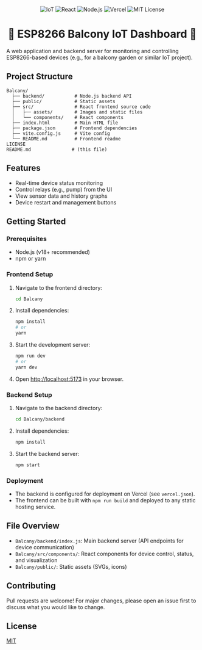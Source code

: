 
<!-- PROJECT TAGS -->
<p align="center">
  <img src="https://img.shields.io/badge/IoT-ESP8266-blue?style=flat-square" alt="IoT">
  <img src="https://img.shields.io/badge/React-Frontend-61DAFB?style=flat-square&logo=react" alt="React">
  <img src="https://img.shields.io/badge/Node.js-Backend-339933?style=flat-square&logo=node.js" alt="Node.js">
  <img src="https://img.shields.io/badge/Vercel-Deploy-black?style=flat-square&logo=vercel" alt="Vercel">
  <img src="https://img.shields.io/badge/License-MIT-green?style=flat-square" alt="MIT License">
</p>


<h1 align="center">🌱 ESP8266 Balcony IoT Dashboard 🌱</h1>

A web application and backend server for monitoring and controlling ESP8266-based devices (e.g., for a balcony garden or similar IoT project).

## Project Structure

```
Balcany/
  ├── backend/           # Node.js backend API
  ├── public/            # Static assets
  ├── src/               # React frontend source code
  │   ├── assets/        # Images and static files
  │   └── components/    # React components
  ├── index.html         # Main HTML file
  ├── package.json       # Frontend dependencies
  ├── vite.config.js     # Vite config
  └── README.md          # Frontend readme
LICENSE
README.md               # (this file)
```

## Features
- Real-time device status monitoring
- Control relays (e.g., pump) from the UI
- View sensor data and history graphs
- Device restart and management buttons

## Getting Started

### Prerequisites
- Node.js (v18+ recommended)
- npm or yarn

### Frontend Setup
1. Navigate to the frontend directory:
   ```sh
   cd Balcany
   ```
2. Install dependencies:
   ```sh
   npm install
   # or
   yarn
   ```
3. Start the development server:
   ```sh
   npm run dev
   # or
   yarn dev
   ```
4. Open [http://localhost:5173](http://localhost:5173) in your browser.

### Backend Setup
1. Navigate to the backend directory:
   ```sh
   cd Balcany/backend
   ```
2. Install dependencies:
   ```sh
   npm install
   ```
3. Start the backend server:
   ```sh
   npm start
   ```

### Deployment
- The backend is configured for deployment on Vercel (see `vercel.json`).
- The frontend can be built with `npm run build` and deployed to any static hosting service.

## File Overview
- `Balcany/backend/index.js`: Main backend server (API endpoints for device communication)
- `Balcany/src/components/`: React components for device control, status, and visualization
- `Balcany/public/`: Static assets (SVGs, icons)

## Contributing
Pull requests are welcome! For major changes, please open an issue first to discuss what you would like to change.

## License
[MIT](LICENSE)
